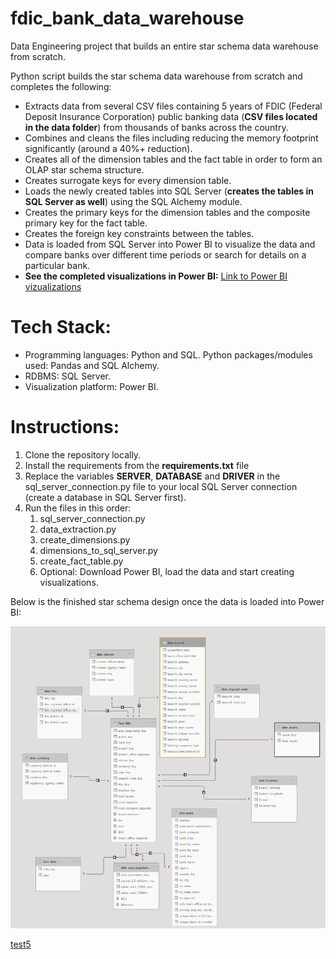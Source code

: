 # fdic_bank_data_warehouse
Data Engineering project that builds an entire star schema data warehouse from scratch. 

Python script builds the star schema data warehouse from scratch and completes the following:
- Extracts data from several CSV files containing 5 years of FDIC (Federal Deposit Insurance Corporation) public banking data (**CSV files located in the data folder**) from thousands of banks across the country.
- Combines and cleans the files including reducing the memory footprint significantly (around a 40%+ reduction). 
- Creates all of the dimension tables and the fact table in order to form an OLAP star schema structure.  
- Creates surrogate keys for every dimension table.
- Loads the newly created tables into SQL Server (**creates the tables in SQL Server as well**) using the SQL Alchemy module.
- Creates the primary keys for the dimension tables and the composite primary key for the fact table.
- Creates the foreign key constraints between the tables.  
- Data is loaded from SQL Server into Power BI to visualize the data and compare banks over different time periods or search for details on a particular bank.  
- **See the completed visualizations in Power BI:** 
[Link to Power BI vizualizations](https://app.powerbi.com/view?r=eyJrIjoiMWFjNTg0NDktNTZiYi00YWI4LWE2MGEtY2ZjYzJmMmExOGM1IiwidCI6IjE4MDUyNDY3LTFjMmQtNGZjYy1iYjhlLWMxOWNmZDQ2YzAyZCIsImMiOjN9)

 # Tech Stack:
- Programming languages:  Python and SQL.  Python packages/modules used:  Pandas and SQL Alchemy.
- RDBMS:  SQL Server.
- Visualization platform:  Power BI.  

# Instructions:
1. Clone the repository locally.
2. Install the requirements from the **requirements.txt** file
3. Replace the variables **SERVER**, **DATABASE** and **DRIVER** in the sql_server_connection.py file to your local SQL Server connection (create a database in SQL Server first).
4. Run the files in this order:
   1. sql_server_connection.py
   2. data_extraction.py
   3. create_dimensions.py
   4. dimensions_to_sql_server.py
   5. create_fact_table.py
   6. Optional:  Download Power BI, load the data and start creating visualizations.  

Below is the finished star schema design once the data is loaded into Power BI:

![](/Star_Schema_Picture.PNG)




[test5](https://app.powerbi.com/view?r=eyJrIjoiMWFjNTg0NDktNTZiYi00YWI4LWE2MGEtY2ZjYzJmMmExOGM1IiwidCI6IjE4MDUyNDY3LTFjMmQtNGZjYy1iYjhlLWMxOWNmZDQ2YzAyZCIsImMiOjN9)



